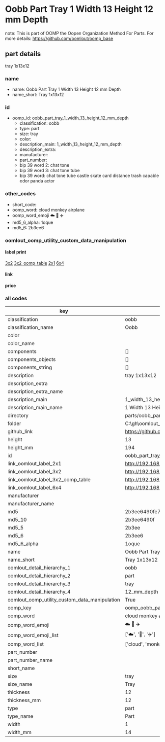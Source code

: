 # Oobb Part Tray 1 Width 13 Height 12 mm Depth  

note: This is part of OOMP the Oopen Organization Method For Parts. For more details: https://github.com/oomlout/oomp_base

##  part details
  



tray 1x13x12



### name
* name: Oobb Part Tray 1 Width 13 Height 12 mm Depth
* name_short: Tray 1x13x12 
### id
* oomp_id: oobb_part_tray_1_width_13_height_12_mm_depth
  * classification: oobb
  * type: part
  * size: tray
  * color: 
  * description_main: 1_width_13_height_12_mm_depth
  * description_extra: 
  * manufacturer: 
  * part_number: 
  * bip 39 word 2: chat tone
  * bip 39 word 3: chat tone tube
  * bip 39 word: chat tone tube castle skate card distance trash capable odor panda actor

### other_codes
* short_code: 
* oomp_word: cloud monkey airplane
* oomp_word_emoji :cloud: :monkey: :airplane:
* md5_6_alpha: 1oque
* md5_6: 2b3ee6






### oomlout_oomp_utility_custom_data_manipulation
#### label print
[3x2](http://192.168.1.245:1112/?label=oomp%201oque)
[3x2_oomp_table](http://192.168.1.108:1112/?label=oomp%201oque)
[2x1](http://192.168.1.242:1112/?label=oomp%201oque)
[6x4](http://192.168.1.55:1112/?label=oomp%201oque)    

#### link

                              

#### price







### all codes 
| key | value |  
| --- | --- |  
| classification | oobb |  
| classification_name | Oobb |  
| color |  |  
| color_name |  |  
| components | [] |  
| components_objects | [] |  
| components_string | [] |  
| description | tray 1x13x12 |  
| description_extra |  |  
| description_extra_name |  |  
| description_main | 1_width_13_height_12_mm_depth |  
| description_main_name | 1 Width 13 Height 12 mm Depth |  
| directory | parts/oobb_part_tray_1_width_13_height_12_mm_depth |  
| folder | C:\gh\oomlout_oobb_version_4_generated_parts\things\oobb_part_tray_1_width_13_height_12_mm_depth |  
| github_link | https://github.com/oomlout/oomlout_oomp_part_src/tree/main/parts/oobb_part_tray_1_width_13_height_12_mm_depth |  
| height | 13 |  
| height_mm | 194 |  
| id | oobb_part_tray_1_width_13_height_12_mm_depth |  
| link_oomlout_label_2x1 | http://192.168.1.242:1112/?label=oomp%201oque |  
| link_oomlout_label_3x2 | http://192.168.1.245:1112/?label=oomp%201oque |  
| link_oomlout_label_3x2_oomp_table | http://192.168.1.108:1112/?label=oomp%201oque |  
| link_oomlout_label_6x4 | http://192.168.1.55:1112/?label=oomp%201oque |  
| manufacturer |  |  
| manufacturer_name |  |  
| md5 | 2b3ee6490fe767f48a650239d4391136 |  
| md5_10 | 2b3ee6490f |  
| md5_5 | 2b3ee |  
| md5_6 | 2b3ee6 |  
| md5_6_alpha | 1oque |  
| name | Oobb Part Tray 1 Width 13 Height 12 mm Depth |  
| name_short | Tray 1x13x12  |  
| oomlout_detail_hierarchy_1 | oobb |  
| oomlout_detail_hierarchy_2 | part |  
| oomlout_detail_hierarchy_3 | tray |  
| oomlout_detail_hierarchy_4 | 12_mm_depth |  
| oomlout_oomp_utility_custom_data_manipulation | True |  
| oomp_key | oomp_oobb_part_tray_1_width_13_height_12_mm_depth |  
| oomp_word | cloud monkey airplane |  
| oomp_word_emoji | :cloud: :monkey: :airplane: |  
| oomp_word_emoji_list | [':cloud:', ':monkey:', ':airplane:'] |  
| oomp_word_list | ['cloud', 'monkey', 'airplane'] |  
| part_number |  |  
| part_number_name |  |  
| short_name |  |  
| size | tray |  
| size_name | Tray |  
| thickness | 12 |  
| thickness_mm | 12 |  
| type | part |  
| type_name | Part |  
| width | 1 |  
| width_mm | 14 |  
